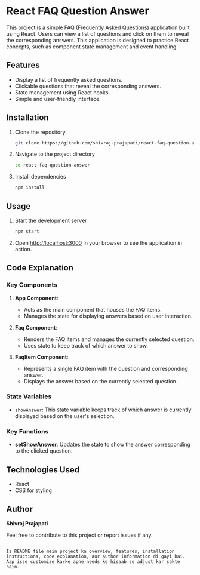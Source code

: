 # React FAQ Question Answer

This project is a simple FAQ (Frequently Asked Questions) application built using React. Users can view a list of questions and click on them to reveal the corresponding answers. This application is designed to practice React concepts, such as component state management and event handling.

## Features
- Display a list of frequently asked questions.
- Clickable questions that reveal the corresponding answers.
- State management using React hooks.
- Simple and user-friendly interface.

## Installation

1. Clone the repository
   ```bash
   git clone https://github.com/shivraj-prajapati/react-faq-question-answer.git
   ```

2. Navigate to the project directory
   ```bash
   cd react-faq-question-answer
   ```

3. Install dependencies
   ```bash
   npm install
   ```

## Usage

1. Start the development server
   ```bash
   npm start
   ```

2. Open [http://localhost:3000](http://localhost:3000) in your browser to see the application in action.

## Code Explanation

### Key Components
1. **App Component**:
   - Acts as the main component that houses the FAQ items.
   - Manages the state for displaying answers based on user interaction.

2. **Faq Component**:
   - Renders the FAQ items and manages the currently selected question.
   - Uses state to keep track of which answer to show.

3. **FaqItem Component**:
   - Represents a single FAQ item with the question and corresponding answer.
   - Displays the answer based on the currently selected question.

### State Variables

- `showAnswer`: This state variable keeps track of which answer is currently displayed based on the user's selection.

### Key Functions

- **setShowAnswer**: Updates the state to show the answer corresponding to the clicked question.

## Technologies Used
- React
- CSS for styling

## Author
**Shivraj Prajapati**

Feel free to contribute to this project or report issues if any.
```

Is README file mein project ka overview, features, installation instructions, code explanation, aur author information di gayi hai. Aap isse customize karke apne needs ke hisaab se adjust kar sakte hain.
